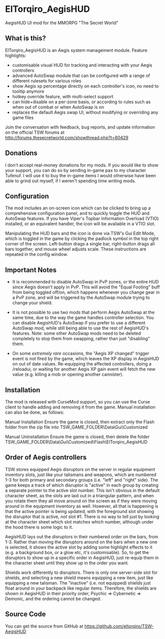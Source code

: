 ElTorqiro_AegisHUD
==================
AegisHUD UI mod for the MMORPG "The Secret World"
   
   
What is this?
-------------
ElTorqiro_AegisHUD is an Aegis system management module.  Feature highlights:

* customisable visual HUD for tracking and interacting with your Aegis controllers
* advanced AutoSwap module that can be configured with a range of different rulesets for various roles
* show Aegis xp percentage directly on each controller's icon, no need to tooltip anymore
* hotkey override feature, with multi-select support
* can hide+disable on a per-zone basis, or according to rules such as when out of combat or when AutoSwap is on
* replaces the default Aegis swap UI, without modifying or overriding any game files

Join the conversation with feedback, bug reports, and update information on the official TSW forums at http://forums.thesecretworld.com/showthread.php?t=80429
   
   
Donations
---------
I don't accept real-money donations for my mods.  If you would like to show your support, you can do so by sending in-game pax to my character Tufenuf.  I will use it to buy the in-game items I would otherwise have been able to grind out myself, if I weren't spending time writing mods.
  
  
Configuration
-------------
The mod includes an on-screen icon which can be clicked to bring up a comprehensive configuration panel, and to quickly toggle the HUD and AutoSwap features.  If you have Viper's Topbar Information Overload (VTIO) installed, or an equivalent handler, the icon will be available in a VTIO slot.
   
Manipulating the HUD bars and the icon is done via TSW's Gui Edit Mode, which is toggled in the game by clicking the padlock symbol in the top right corner of the screen.  Left-button drags a single bar, right-button drags all bars together, and mouse wheel adjusts scale.  These instructions are repeated in the config window.
  
  
Important Notes
---------------
* It is recommended to disable AutoSwap in PvP zones, or the entire HUD since Aegis doesn't apply in PvP.  This will avoid the "Equal Footing" buff from being toggled off/on, which happens whenever you change gear in a PvP zone, and will be triggered by the AutoSwap module trying to change your shield.

* It is not possible to use two mods that perform Aegis AutoSwap at the same time, due to the way the game handles controller selection.  You can disable AegisHUD's AutoSwap if you prefer to use a different AutoSwap mod, while still being able to use the rest of AegisHUD's features.  Note: some other AutoSwap mods need to be deleted completely to stop them from swapping, rather than just "disabling" them.

* On some _extremely rare_ occasions, the "Aegis XP changed" trigger event is not fired by the game, which leaves the XP display in AegisHUD on out of date values.  Re-equipping the affected controllers, doing a /reloadui, or waiting for another Aegis XP gain event will fetch the new value (e.g. killing a mob or opening another cannister).
  
  
Installation
------------
The mod is released with CurseMod support, so you can use the Curse client to handle adding and removing it from the game.  Manual installation can also be done, as follows:
  
Manual Installation
Ensure the game is closed, then extract only the Flash folder from the zip file into TSW_GAME_FOLDER\Data\Gui\Customized
  
Manual Uninstallation
Ensure the game is closed, then delete the folder TSW_GAME_FOLDER\Data\Gui\Customized\Flash\ElTorqiro_AegisHUD
   
   
Order of Aegis controllers
--------------------------
TSW stores equipped Aegis disruptors on the server in regular equipment inventory slots, just like your talismans and weapons, which are numbered 1-3 for both primary and secondary groups (i.e. "left" and "right" side).  The game keeps a track of which disruptor is "active" in each group by creating a separate pointer to the active slot number.  This isn't obvious in the default character sheet, as the slots are laid out in a triangular pattern, and when you rotate them they all move around on the screen as if they were moving around in the equipment inventory as well.  However, all that is happening is that the active pointer is being updated, with the foreground slot showing the disruptor that is active, *not* slot #1.  There is no way to tell just by looking at the character sheet which slot matches which number, although under the hood there is some logic to it.

AegisHUD lays out the disruptors in their numbered order on the bars, from 1-3.  Rather than moving the disruptors around on the bars when a new one is selected, it shows the active slot by adding some highlight effects to it (e.g. a background box, or a glow etc, it's customisable).  So, to get the disruptors to show up in a specific order in AegisHUD, just re-equip them in the character sheet until they show up in the order you want.

Shields work differently to disruptors.  There is only one server-side slot for shields, and selecting a new shield means equipping a new item, just like equipping a new talisman.  The "inactive" (i.e. not equipped) shields just float around in your backpack like regular items.  Therefore, the shields are shown in AegisHUD in their priority order, Psychic => Cybernetic => Demonic, and the ordering cannot be changed.
   
   
Source Code
-----------
You can get the source from GitHub at https://github.com/eltorqiro/TSW-AegisHUD